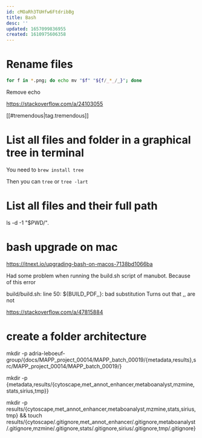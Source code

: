 ```yaml
---
id: cMOaRh3TUHfw6FtdribBg
title: Bash
desc: ''
updated: 1657099836955
created: 1610975606358
---
```


# Rename files

```bash
for f in *.png; do echo mv "$f" "${f/_*_/_}"; done
```

Remove echo 

https://stackoverflow.com/a/24103055

[[#tremendous|tag.tremendous]]

# List all files and folder in a graphical tree in terminal

You need to 
`brew install tree`

Then you can `tree` or `tree -lart`
# List all files and their full path

ls -d -1 "$PWD/"*.*


# bash upgrade on mac

https://itnext.io/upgrading-bash-on-macos-7138bd1066ba

Had some problem when running the build.sh script of manubot.
Because of this error 

build/build.sh: line 50: ${BUILD_PDF,,}: bad substitution
Turns out that ,, are not 

https://stackoverflow.com/a/47815884


# create a folder architecture

mkdir -p adria-leboeuf-group/{docs/MAPP_project_00014/MAPP_batch_00019/{metadata,results},src/MAPP_project_00014/MAPP_batch_00019/}


mkdir -p {metadata,results/{cytoscape,met_annot_enhancer,metaboanalyst,mzmine,stats,sirius,tmp}}

mkdir -p results/{cytoscape,met_annot_enhancer,metaboanalyst,mzmine,stats,sirius,tmp} && touch results/{cytoscape/.gitignore,met_annot_enhancer/.gitignore,metaboanalyst/.gitignore,mzmine/.gitignore,stats/.gitignore,sirius/.gitignore,tmp/.gitignore}